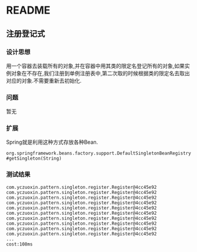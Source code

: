 # README

## 注册登记式

### 设计思想

用一个容器去装载所有的对象,并在容器中用其类的限定名登记所有的对象,如果实例对象在不存在,我们注册到单例注册表中,第二次取的时候根据类的限定名去取出对应的对象.不需要重新去初始化.

### 问题

暂无

### 扩展

Spring就是利用这种方式存放各种Bean.

`org.springframework.beans.factory.support.DefaultSingletonBeanRegistry#getSingleton(String)`

### 测试结果

```properties
com.yczuoxin.pattern.singleton.register.Register@4cc45e92
com.yczuoxin.pattern.singleton.register.Register@4cc45e92
com.yczuoxin.pattern.singleton.register.Register@4cc45e92
com.yczuoxin.pattern.singleton.register.Register@4cc45e92
com.yczuoxin.pattern.singleton.register.Register@4cc45e92
com.yczuoxin.pattern.singleton.register.Register@4cc45e92
com.yczuoxin.pattern.singleton.register.Register@4cc45e92
com.yczuoxin.pattern.singleton.register.Register@4cc45e92
com.yczuoxin.pattern.singleton.register.Register@4cc45e92
com.yczuoxin.pattern.singleton.register.Register@4cc45e92
...
cost:108ms
```

